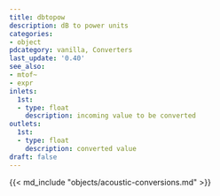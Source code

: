 ```yaml
---
title: dbtopow
description: dB to power units
categories:
- object
pdcategory: vanilla, Converters
last_update: '0.40'
see_also:
- mtof~
- expr
inlets:
  1st:
  - type: float
    description: incoming value to be converted
outlets:
  1st:
  - type: float
    description: converted value
draft: false
---
```

{{< md_include "objects/acoustic-conversions.md" >}}
